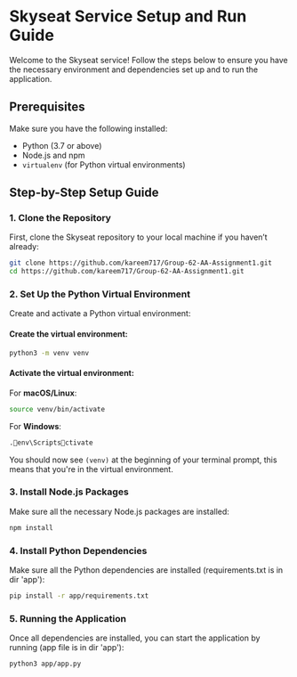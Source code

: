 
# Skyseat Service Setup and Run Guide

Welcome to the Skyseat service! Follow the steps below to ensure you have the necessary environment and dependencies set up and to run the application.

## Prerequisites

Make sure you have the following installed:
- Python (3.7 or above)
- Node.js and npm
- `virtualenv` (for Python virtual environments)

## Step-by-Step Setup Guide

### 1. Clone the Repository
First, clone the Skyseat repository to your local machine if you haven’t already:

```bash
git clone https://github.com/kareem717/Group-62-AA-Assignment1.git
cd https://github.com/kareem717/Group-62-AA-Assignment1.git
```

### 2. Set Up the Python Virtual Environment

Create and activate a Python virtual environment:

#### Create the virtual environment:

```bash
python3 -m venv venv
```

#### Activate the virtual environment:

For **macOS/Linux**:
```bash
source venv/bin/activate
```

For **Windows**:
```bash
.env\Scriptsctivate
```

You should now see `(venv)` at the beginning of your terminal prompt, this means that you're in the virtual environment.

### 3. Install Node.js Packages

Make sure all the necessary Node.js packages are installed:

```bash
npm install
```

### 4. Install Python Dependencies

Make sure all the Python dependencies are installed (requirements.txt is in dir 'app'):

```bash
pip install -r app/requirements.txt
```

### 5. Running the Application

Once all dependencies are installed, you can start the application by running (app file is in dir 'app'):

```bash
python3 app/app.py
```